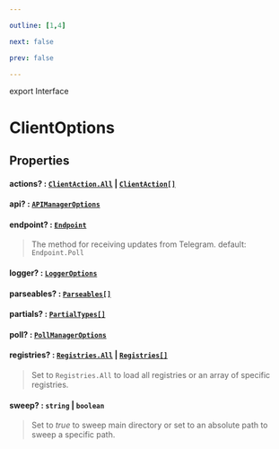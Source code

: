```yaml
---

outline: [1,4]

next: false

prev: false

---
```


export Interface
# ClientOptions

## Properties

#### actions? : [`ClientAction.All`](../enumerations/ClientAction.md#all) \| [`ClientAction[]`](../enumerations/ClientAction.md)

#### api? : [`APIManagerOptions`](./APIManagerOptions.md)

#### endpoint? : [`Endpoint`](../enumerations/Endpoint.md)
 > The method for receiving updates from Telegram.
 > default: `Endpoint.Poll`

#### logger? : [`LoggerOptions`](./LoggerOptions.md)

#### parseables? : [`Parseables[]`](../enumerations/Parseables.md)

#### partials? : [`PartialTypes[]`](../enumerations/PartialTypes.md)

#### poll? : [`PollManagerOptions`](./PollManagerOptions.md)

#### registries? : [`Registries.All`](../enumerations/Registries.md#all) \| [`Registries[]`](../enumerations/Registries.md)
 > Set to 
`Registries.All`
 to load all registries or an array of specific registries.

#### sweep? : `string` \| `boolean`
 > Set to *true* to sweep main directory or set to an absolute path to sweep a specific path.
